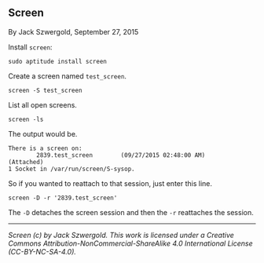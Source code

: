 ## Screen

By Jack Szwergold, September 27, 2015

Install `screen`:

    sudo aptitude install screen

Create a screen named `test_screen`.

    screen -S test_screen

List all open screens.

    screen -ls

The output would be.

	There is a screen on:
	        2839.test_screen        (09/27/2015 02:48:00 AM)        (Attached)
	1 Socket in /var/run/screen/S-sysop.

So if you wanted to reattach to that session, just enter this line.

	screen -D -r '2839.test_screen'

The `-D` detaches the screen session and then the `-r` reattaches the session.

***

*Screen (c) by Jack Szwergold. This work is licensed under a Creative Commons Attribution-NonCommercial-ShareAlike 4.0 International License (CC-BY-NC-SA-4.0).*